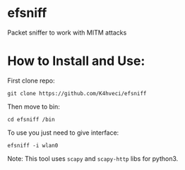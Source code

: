# efsniff
Packet sniffer to work with MITM attacks

# How to Install and Use:
First clone repo:
```
git clone https://github.com/K4hveci/efsniff
```
Then move to bin:
```
cd efsniff /bin
```
To use you just need to give interface:
```
efsniff -i wlan0
```

Note: This tool uses ```scapy``` and ```scapy-http``` libs for python3.